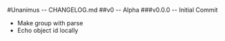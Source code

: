 <!--
	Unanimus - CHANGELOG.md
	Copyright (c) 2015 Sam Gilber et. al.
-->
#Unanimus -- CHANGELOG.md
##v0 -- Alpha
###v0.0.0 -- Initial Commit
* Make group with parse
* Echo object id locally

<!-- vim : set ts=2 sw=2 et syn=markdown : -->
